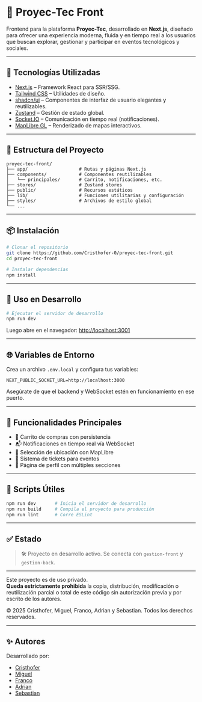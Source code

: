 # 🧪 Proyec-Tec Front

Frontend para la plataforma **Proyec-Tec**, desarrollado en **Next.js**, diseñado para ofrecer una experiencia moderna, fluida y en tiempo real a los usuarios que buscan explorar, gestionar y participar en eventos tecnológicos y sociales.

---

## 🚀 Tecnologías Utilizadas

- [Next.js](https://nextjs.org/) – Framework React para SSR/SSG.
- [Tailwind CSS](https://tailwindcss.com/) – Utilidades de diseño.
- [shadcn/ui](https://ui.shadcn.dev/) – Componentes de interfaz de usuario elegantes y reutilizables.
- [Zustand](https://zustand-demo.pmnd.rs/) – Gestión de estado global.
- [Socket.IO](https://socket.io/) – Comunicación en tiempo real (notificaciones).
- [MapLibre GL](https://maplibre.org/) – Renderizado de mapas interactivos.

---

## 📁 Estructura del Proyecto

```
proyec-tec-front/
├── app/                   # Rutas y páginas Next.js
├── components/            # Componentes reutilizables
│   └── principales/       # Carrito, notificaciones, etc.
├── stores/                # Zustand stores
├── public/                # Recursos estáticos
├── lib/                   # Funciones utilitarias y configuración
├── styles/                # Archivos de estilo global
└── ...
```

---

## 📦 Instalación

```bash
# Clonar el repositorio
git clone https://github.com/Cristhofer-0/proyec-tec-front.git
cd proyec-tec-front

# Instalar dependencias
npm install
```

---

## 🧪 Uso en Desarrollo

```bash
# Ejecutar el servidor de desarrollo
npm run dev
```

Luego abre en el navegador: [http://localhost:3001](http://localhost:3001)

---

## 🌐 Variables de Entorno

Crea un archivo `.env.local` y configura tus variables:

```env
NEXT_PUBLIC_SOCKET_URL=http://localhost:3000
```

Asegúrate de que el backend y WebSocket estén en funcionamiento en ese puerto.

---

## 🔔 Funcionalidades Principales

- 🛒 Carrito de compras con persistencia
- 📬 Notificaciones en tiempo real vía WebSocket
- 📍 Selección de ubicación con MapLibre
- 🎫 Sistema de tickets para eventos
- 🧾 Página de perfil con múltiples secciones

---

## 🧹 Scripts Útiles

```bash
npm run dev       # Inicia el servidor de desarrollo
npm run build     # Compila el proyecto para producción
npm run lint      # Corre ESLint
```

---

## ✅ Estado

> 🛠️ Proyecto en desarrollo activo. Se conecta con `gestion-front` y `gestion-back`.

---

Este proyecto es de uso privado.  
**Queda estrictamente prohibida** la copia, distribución, modificación o reutilización parcial o total de este código sin autorización previa y por escrito de los autores.

© 2025 Cristhofer, Miguel, Franco, Adrian y Sebastian. Todos los derechos reservados.

---

## ✨ Autores

Desarrollado por:  
- [Cristhofer](https://github.com/Cristhofer-0)  
- [Miguel](https://github.com/sevenjpg8)  
- [Franco](https://github.com/LuisFr3)  
- [Adrian](https://github.com/SkipCodeBytes)  
- [Sebastian](https://github.com/sebaslade)
